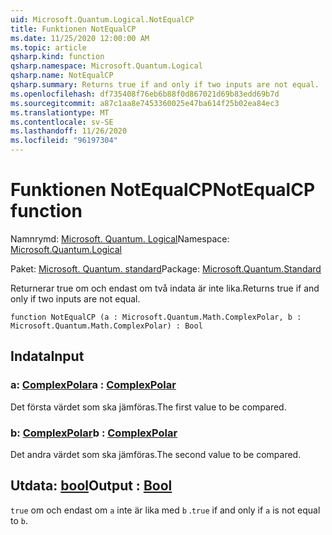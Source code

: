 ```yaml
---
uid: Microsoft.Quantum.Logical.NotEqualCP
title: Funktionen NotEqualCP
ms.date: 11/25/2020 12:00:00 AM
ms.topic: article
qsharp.kind: function
qsharp.namespace: Microsoft.Quantum.Logical
qsharp.name: NotEqualCP
qsharp.summary: Returns true if and only if two inputs are not equal.
ms.openlocfilehash: df735408f76eb6b88f0d867021d69b83edd69b7d
ms.sourcegitcommit: a87c1aa8e7453360025e47ba614f25b02ea84ec3
ms.translationtype: MT
ms.contentlocale: sv-SE
ms.lasthandoff: 11/26/2020
ms.locfileid: "96197304"
---
```

# <a name="notequalcp-function"></a><span data-ttu-id="2df5b-102">Funktionen NotEqualCP</span><span class="sxs-lookup"><span data-stu-id="2df5b-102">NotEqualCP function</span></span>

<span data-ttu-id="2df5b-103">Namnrymd: [Microsoft. Quantum. Logical](xref:Microsoft.Quantum.Logical)</span><span class="sxs-lookup"><span data-stu-id="2df5b-103">Namespace: [Microsoft.Quantum.Logical](xref:Microsoft.Quantum.Logical)</span></span>

<span data-ttu-id="2df5b-104">Paket: [Microsoft. Quantum. standard](https://nuget.org/packages/Microsoft.Quantum.Standard)</span><span class="sxs-lookup"><span data-stu-id="2df5b-104">Package: [Microsoft.Quantum.Standard](https://nuget.org/packages/Microsoft.Quantum.Standard)</span></span>


<span data-ttu-id="2df5b-105">Returnerar true om och endast om två indata är inte lika.</span><span class="sxs-lookup"><span data-stu-id="2df5b-105">Returns true if and only if two inputs are not equal.</span></span>

```qsharp
function NotEqualCP (a : Microsoft.Quantum.Math.ComplexPolar, b : Microsoft.Quantum.Math.ComplexPolar) : Bool
```


## <a name="input"></a><span data-ttu-id="2df5b-106">Indata</span><span class="sxs-lookup"><span data-stu-id="2df5b-106">Input</span></span>

### <a name="a--complexpolar"></a><span data-ttu-id="2df5b-107">a: [ComplexPolar](xref:Microsoft.Quantum.Math.ComplexPolar)</span><span class="sxs-lookup"><span data-stu-id="2df5b-107">a : [ComplexPolar](xref:Microsoft.Quantum.Math.ComplexPolar)</span></span>

<span data-ttu-id="2df5b-108">Det första värdet som ska jämföras.</span><span class="sxs-lookup"><span data-stu-id="2df5b-108">The first value to be compared.</span></span>


### <a name="b--complexpolar"></a><span data-ttu-id="2df5b-109">b: [ComplexPolar](xref:Microsoft.Quantum.Math.ComplexPolar)</span><span class="sxs-lookup"><span data-stu-id="2df5b-109">b : [ComplexPolar](xref:Microsoft.Quantum.Math.ComplexPolar)</span></span>

<span data-ttu-id="2df5b-110">Det andra värdet som ska jämföras.</span><span class="sxs-lookup"><span data-stu-id="2df5b-110">The second value to be compared.</span></span>



## <a name="output--bool"></a><span data-ttu-id="2df5b-111">Utdata: [bool](xref:microsoft.quantum.lang-ref.bool)</span><span class="sxs-lookup"><span data-stu-id="2df5b-111">Output : [Bool](xref:microsoft.quantum.lang-ref.bool)</span></span>

<span data-ttu-id="2df5b-112">`true` om och endast om `a` inte är lika med `b` .</span><span class="sxs-lookup"><span data-stu-id="2df5b-112">`true` if and only if `a` is not equal to `b`.</span></span>